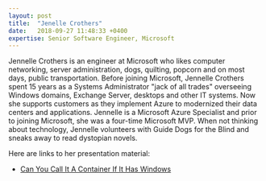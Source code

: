 ```yaml
---
layout: post
title:  "Jenelle Crothers"
date:   2018-09-27 11:48:33 +0400
expertise: Senior Software Engineer, Microsoft
---
```


Jennelle Crothers is an engineer at Microsoft who likes computer networking, server administration, dogs, quilting, popcorn and on most days, public transportation. Before joining Microsoft, Jennelle Crothers spent 15 years as a Systems Administrator "jack of all trades" overseeing Windows domains, Exchange Server, desktops and other IT systems. Now she supports customers as they implement Azure to modernized their data centers and applications. Jennelle is a Microsoft Azure Specialist and prior to joining Microsoft, she was a four-time Microsoft MVP. When not thinking about technology, Jennelle volunteers with Guide Dogs for the Blind and sneaks away to read dystopian novels.

Here are links to her presentation material:

- [Can You Call It A Container If It Has Windows](https://devintxcontent.blob.core.windows.net/showcontent/Speaker%20Presentations%20Fall%202018/WindowsContainers.pptx)
